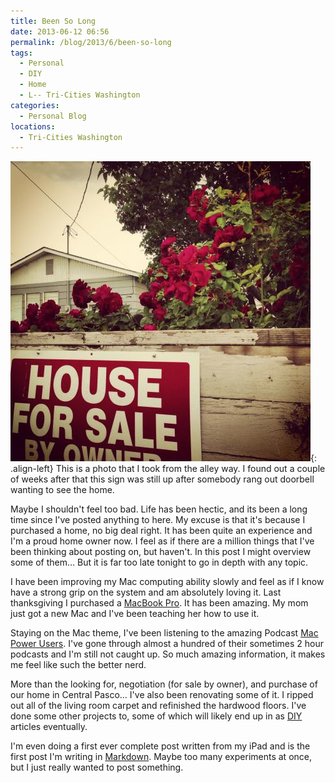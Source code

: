 ```yaml
---
title: Been So Long
date: 2013-06-12 06:56
permalink: /blog/2013/6/been-so-long
tags:
  - Personal
  - DIY
  - Home
  - L-- Tri-Cities Washington
categories:
  - Personal Blog
locations: 
  - Tri-Cities Washington
---
```



![ This is a photo that I took from the alley way. I found out a couple of weeks after that this sign was still up after somebody rang out doorbell wanting to see the home. ][1]{: .align-left} This is a photo that I took from the alley way. I found out a couple of weeks after that this sign was still up after somebody rang out doorbell wanting to see the home. 

   [1]: /assets/media/home-for-sale-sign-ally-view.jpg

Maybe I shouldn't feel too bad. Life has been hectic, and its been a long time since I've posted anything to here. My excuse is that it's because I purchased a home, no big deal right. It has been quite an experience and I'm a proud home owner now. I feel as if there are a million things that I've been thinking about posting on, but haven't. In this post I might overview some of them… But it is far too late tonight to go in depth with any topic.

I have been improving my Mac computing ability slowly and feel as if I know have a strong grip on the system and am absolutely loving it. Last thanksgiving I purchased a [MacBook Pro][2]. It has been amazing. My mom just got a new Mac and I've been teaching her how to use it.

   [2]: http://www.apple.com/macbook-pro/

Staying on the Mac theme, I've been listening to the amazing Podcast [Mac Power Users][3]. I've gone through almost a hundred of their sometimes 2 hour podcasts and I'm still not caught up. So much amazing information, it makes me feel like such the better nerd.

   [3]: http://www.macpowerusers.com/

More than the looking for, negotiation (for sale by owner), and purchase of our home in Central Pasco... I've also been renovating some of it. I ripped out all of the living room carpet and refinished the hardwood floors. I've done some other projects to, some of which will likely end up in as [DIY][4] articles eventually.

   [4]: /tags/#diy

I'm even doing a first ever complete post written from my iPad and is the first post I'm writing in [Markdown][5]. Maybe too many experiments at once, but I just really wanted to post something.

   [5]: http://en.wikipedia.org/wiki/Markdown
